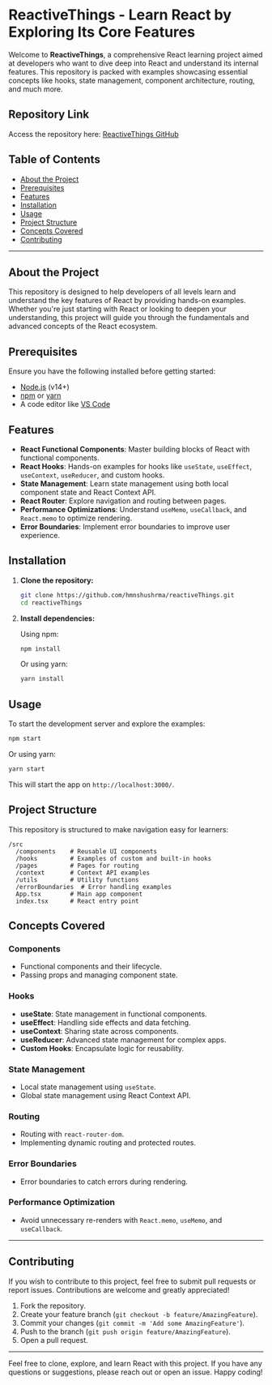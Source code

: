 # ReactiveThings - Learn React by Exploring Its Core Features

Welcome to **ReactiveThings**, a comprehensive React learning project aimed at developers who want to dive deep into React and understand its internal features. This repository is packed with examples showcasing essential concepts like hooks, state management, component architecture, routing, and much more.

## Repository Link

Access the repository here: [ReactiveThings GitHub](https://github.com/hmnshushrma/reactiveThings)

## Table of Contents

- [About the Project](#about-the-project)
- [Prerequisites](#prerequisites)
- [Features](#features)
- [Installation](#installation)
- [Usage](#usage)
- [Project Structure](#project-structure)
- [Concepts Covered](#concepts-covered)
- [Contributing](#contributing)

---

## About the Project

This repository is designed to help developers of all levels learn and understand the key features of React by providing hands-on examples. Whether you're just starting with React or looking to deepen your understanding, this project will guide you through the fundamentals and advanced concepts of the React ecosystem.

## Prerequisites

Ensure you have the following installed before getting started:

- [Node.js](https://nodejs.org/) (v14+)
- [npm](https://www.npmjs.com/) or [yarn](https://yarnpkg.com/)
- A code editor like [VS Code](https://code.visualstudio.com/)

## Features

- **React Functional Components**: Master building blocks of React with functional components.
- **React Hooks**: Hands-on examples for hooks like `useState`, `useEffect`, `useContext`, `useReducer`, and custom hooks.
- **State Management**: Learn state management using both local component state and React Context API.
- **React Router**: Explore navigation and routing between pages.
- **Performance Optimizations**: Understand `useMemo`, `useCallback`, and `React.memo` to optimize rendering.
- **Error Boundaries**: Implement error boundaries to improve user experience.

## Installation

1. **Clone the repository:**

   ```bash
   git clone https://github.com/hmnshushrma/reactiveThings.git
   cd reactiveThings
   ```

2. **Install dependencies:**

   Using npm:

   ```bash
   npm install
   ```

   Or using yarn:

   ```bash
   yarn install
   ```

## Usage

To start the development server and explore the examples:

```bash
npm start
```

Or using yarn:

```bash
yarn start
```

This will start the app on `http://localhost:3000/`.

## Project Structure

This repository is structured to make navigation easy for learners:

```
/src
  /components    # Reusable UI components
  /hooks         # Examples of custom and built-in hooks
  /pages         # Pages for routing
  /context       # Context API examples
  /utils         # Utility functions
  /errorBoundaries  # Error handling examples
  App.tsx        # Main app component
  index.tsx      # React entry point
```

## Concepts Covered

### Components

- Functional components and their lifecycle.
- Passing props and managing component state.

### Hooks

- **useState**: State management in functional components.
- **useEffect**: Handling side effects and data fetching.
- **useContext**: Sharing state across components.
- **useReducer**: Advanced state management for complex apps.
- **Custom Hooks**: Encapsulate logic for reusability.

### State Management

- Local state management using `useState`.
- Global state management using React Context API.

### Routing

- Routing with `react-router-dom`.
- Implementing dynamic routing and protected routes.

### Error Boundaries

- Error boundaries to catch errors during rendering.

### Performance Optimization

- Avoid unnecessary re-renders with `React.memo`, `useMemo`, and `useCallback`.

---

## Contributing

If you wish to contribute to this project, feel free to submit pull requests or report issues. Contributions are welcome and greatly appreciated!

1. Fork the repository.
2. Create your feature branch (`git checkout -b feature/AmazingFeature`).
3. Commit your changes (`git commit -m 'Add some AmazingFeature'`).
4. Push to the branch (`git push origin feature/AmazingFeature`).
5. Open a pull request.

---

Feel free to clone, explore, and learn React with this project. If you have any questions or suggestions, please reach out or open an issue. Happy coding!
